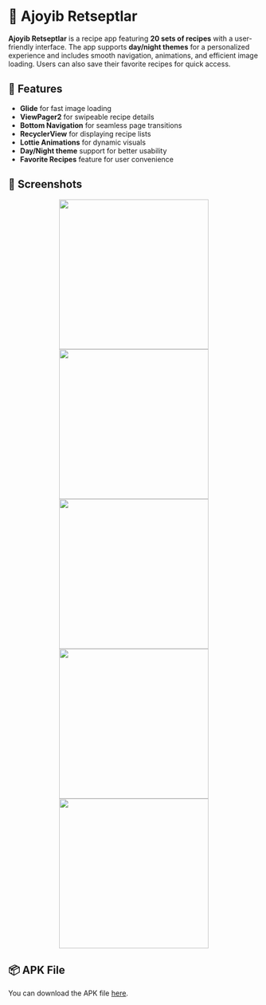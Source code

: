 # 🍲 Ajoyib Retseptlar

**Ajoyib Retseptlar** is a recipe app featuring **20 sets of recipes** with a user-friendly interface. The app supports **day/night themes** for a personalized experience and includes smooth navigation, animations, and efficient image loading. Users can also save their favorite recipes for quick access.

## 🚀 Features
- **Glide** for fast image loading  
- **ViewPager2** for swipeable recipe details  
- **Bottom Navigation** for seamless page transitions  
- **RecyclerView** for displaying recipe lists  
- **Lottie Animations** for dynamic visuals  
- **Day/Night theme** support for better usability  
- **Favorite Recipes** feature for user convenience  

## 📸 Screenshots
<p align="center">
  <img src="./Screenshot_20241025_162156_Ajoyib Retseptlar.jpg" width="300"/>
  <img src="./Screenshot_20241025_161527_Ajoyib Retseptlar.jpg" width="300"/>
  <img src="./Screenshot_20241025_161530_Ajoyib Retseptlar.jpg" width="300"/>
  <img src="./Screenshot_20241025_161534_Ajoyib Retseptlar.jpg" width="300"/>
  <img src="./Screenshot_20241025_161537_Ajoyib Retseptlar.jpg" width="300"/>
</p>

## 📦 APK File
You can download the APK file [here](https://github.com/BoburjonMurodov/AjoyibRetseptlar/releases/download/re/app-release.apk).
